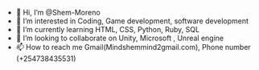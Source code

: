 - 👋 Hi, I’m @Shem-Moreno
- 👀 I’m interested in Coding, Game development, software development
- 🌱 I’m currently learning HTML, CSS, Python, Ruby, SQL
- 💞️ I’m looking to collaborate on Unity, Microsoft , Unreal engine
- 📫 How to reach me Gmail(Mindshemmind2gmail.com), Phone number (+254738435531)

<!---
Shem-Moreno/Shem-Moreno is a ✨ special ✨ repository because its `README.md` (this file) appears on your GitHub profile.
You can click the Preview link to take a look at your changes.
--->
